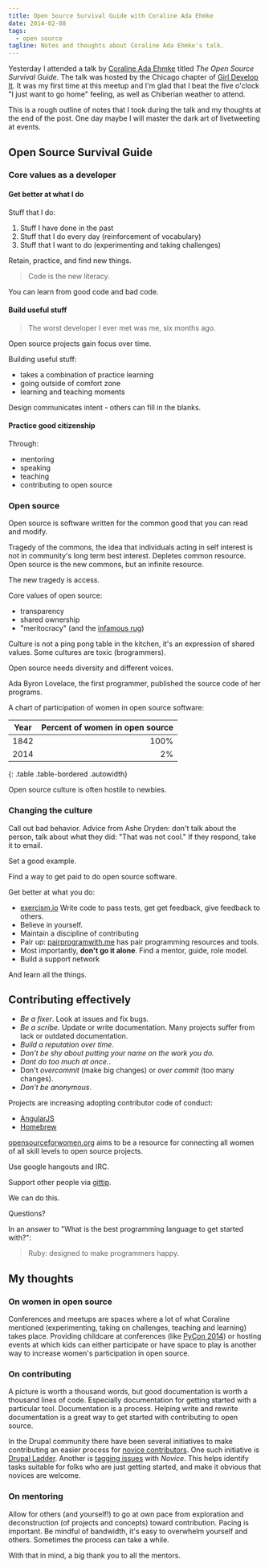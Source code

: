 ```yaml
---
title: Open Source Survival Guide with Coraline Ada Ehmke
date: 2014-02-08
tags:
  - open source
tagline: Notes and thoughts about Coraline Ada Ehmke's talk.
---
```


Yesterday I attended a talk by [Coraline Ada Ehmke][] titled _The Open Source
Survival Guide_.
The talk was hosted by the Chicago chapter of [Girl Develop It][]. It was
my first time at this meetup and I'm glad that I beat the five o'clock
"I just want to go home" feeling, as well as Chiberian weather to attend.

This is a rough outline of notes that I took during the talk and my thoughts
at the end of the post. One day maybe I will master the dark art of
livetweeting at events.

[Coraline Ada Ehmke]: http://bantik.github.io
[Girl Develop It]: http://www.meetup.com/Girl-Develop-It-Chicago-IL

## Open Source Survival Guide

### Core values as a developer

#### Get better at what I do

Stuff that I do:

1. Stuff I have done in the past
2. Stuff that I do every day (reinforcement of vocabulary)
3. Stuff that I want to do (experimenting and taking challenges)

Retain, practice, and find new things.

> Code is the new literacy.

You can learn from good code and bad code.

#### Build useful stuff

> The worst developer I ever met was me, six months ago.

Open source projects gain focus over time.

Building useful stuff:

* takes a combination of practice learning
* going outside of comfort zone
* learning and teaching moments

Design communicates intent - others can fill in the blanks.

#### Practice good citizenship

Through:

* mentoring
* speaking
* teaching
* contributing to open source

### Open source

Open source is software written for the common good that you can read
and modify.

Tragedy of the commons, the idea that individuals acting in self interest
is not in community's long term best interest. Depletes common resource.
Open source is the new commons, but an infinite resource.

The new tragedy is access.

Core values of open source:

* transparency
* shared ownership
* "meritocracy" (and the [infamous rug][])

Culture is not a ping pong table in the kitchen, it's an expression of
shared values. Some cultures are toxic (brogrammers).

Open source needs diversity and different voices.

Ada Byron Lovelace, the first programmer, published the source code
of her programs.

A chart of participation of women in open source software:

| Year | Percent of women in open source |
|------|--------------------------------:|
| 1842 |                            100% |
| 2014 |                              2% |
{: .table .table-bordered .autowidth}

Open source culture is often hostile to newbies.

[infamous rug]: https://twitter.com/defunkt/statuses/426104782894284800

### Changing the culture

Call out bad behavior. Advice from Ashe Dryden: don't talk about the person,
talk about what they did: "That was not cool." If they respond, take it to email.

Set a good example.

Find a way to get paid to do open source software.

Get better at what you do:

* [exercism.io][] Write code to pass tests, get get feedback, give feedback
  to others.
* Believe in yourself.
* Maintain a discipline of contributing
* Pair up: [pairprogramwith.me][] has pair programming resources and tools.
* Most importantly, **don't go it alone**. Find a mentor, guide, role model.
* Build a support network

And learn all the things.

[exercism.io]: http://exercism.io
[pairprogramwith.me]: http://pairprogramwith.me

## Contributing effectively

* *Be a fixer*. Look at issues and fix bugs.
* *Be a scribe*. Update or write documentation. Many projects suffer from
  lack or outdated documentation.
* *Build a reputation over time*.
* *Don't be shy about putting your name on the work you do.*
* *Dont do too much at once.*.
* Don't _overcommit_ (make big changes) or _over commit_ (too many changes).
* *Don't be anonymous*.

Projects are increasing adopting contributor code of conduct:

* [AngularJS][]
* [Homebrew][]

[opensourceforwomen.org][] aims to be a resource for connecting all women
of all skill levels to open source projects.

Use google hangouts and IRC.

Support other people via [gittip][].

We can do this.

Questions?

In an answer to "What is the best programming language to get started with?":

> Ruby: designed to make programmers happy.

[AngularJS]: http://angularjs.org
[Homebrew]: http://brew.sh
[opensourceforwomen.org]: http://www.opensourceforwomen.org
[Gittip]: https://www.gittip.com

## My thoughts

### On women in open source

Conferences and meetups are spaces where a lot of what Coraline mentioned
(experimenting, taking on challenges, teaching and learning) takes place.
Providing childcare at conferences (like [PyCon 2014][]) or hosting events
at which kids can either participate or have space to play is another
way to increase women's participation in open source.

[PyCon 2014]: https://us.pycon.org/2014/childcare/

### On contributing

A picture is worth a thousand words, but good documentation is worth a
thousand lines of code. Especially documentation for getting started with
a particular tool. Documentation is a process. Helping write and rewrite
documentation is a great way to get started with contributing to open source.

In the Drupal community there have been several initiatives to make
contributing an easier process for [novice contributors][]. One such initiative
is [Drupal Ladder][]. Another is [tagging issues][] with _Novice_. This helps
identify tasks suitable for folks who are just getting started, and make it
obvious that novices are welcome.

[novice contributors]: https://drupal.org/novice
[Drupal Ladder]: http://drupalladder.org
[tagging issues]: http://webchick.net/node/96

### On mentoring

Allow for others (and yourself!) to go at own pace from exploration and
deconstruction (of projects and concepts) toward contribution.
Pacing is important. Be mindful of bandwidth, it's easy to overwhelm yourself
and others. Sometimes the process can take a while.

With that in mind, a big thank you to all the mentors.
